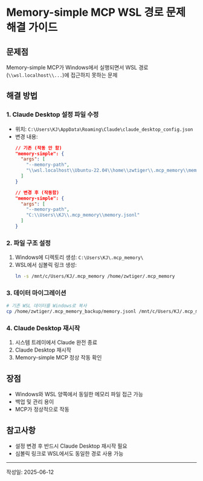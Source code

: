 # Memory-simple MCP WSL 경로 문제 해결 가이드

## 문제점
Memory-simple MCP가 Windows에서 실행되면서 WSL 경로(`\\wsl.localhost\\...`)에 접근하지 못하는 문제

## 해결 방법

### 1. Claude Desktop 설정 파일 수정
- 위치: `C:\Users\KJ\AppData\Roaming\Claude\claude_desktop_config.json`
- 변경 내용:
  ```json
  // 기존 (작동 안 함)
  "memory-simple": {
    "args": [
      "--memory-path",
      "\\wsl.localhost\\Ubuntu-22.04\\home\\zwtiger\\.mcp_memory\\memory.jsonl"
    ]
  }
  
  // 변경 후 (작동함)
  "memory-simple": {
    "args": [
      "--memory-path",
      "C:\\Users\\KJ\\.mcp_memory\\memory.jsonl"
    ]
  }
  ```

### 2. 파일 구조 설정
1. Windows에 디렉토리 생성: `C:\Users\KJ\.mcp_memory\`
2. WSL에서 심볼릭 링크 생성:
   ```bash
   ln -s /mnt/c/Users/KJ/.mcp_memory /home/zwtiger/.mcp_memory
   ```

### 3. 데이터 마이그레이션
```bash
# 기존 WSL 데이터를 Windows로 복사
cp /home/zwtiger/.mcp_memory_backup/memory.jsonl /mnt/c/Users/KJ/.mcp_memory/
```

### 4. Claude Desktop 재시작
1. 시스템 트레이에서 Claude 완전 종료
2. Claude Desktop 재시작
3. Memory-simple MCP 정상 작동 확인

## 장점
- Windows와 WSL 양쪽에서 동일한 메모리 파일 접근 가능
- 백업 및 관리 용이
- MCP가 정상적으로 작동

## 참고사항
- 설정 변경 후 반드시 Claude Desktop 재시작 필요
- 심볼릭 링크로 WSL에서도 동일한 경로 사용 가능

---
작성일: 2025-06-12
